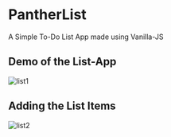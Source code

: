 # PantherList
A Simple To-Do List App made using Vanilla-JS

<h2>Demo of the List-App</h2>

![list1](https://user-images.githubusercontent.com/41288428/117563528-3b4e5500-b0c4-11eb-8617-15dee5e532b9.png)


<h2>Adding the List Items</h2>

![list2](https://user-images.githubusercontent.com/41288428/117563557-70f33e00-b0c4-11eb-8549-79fb32885f11.png)

